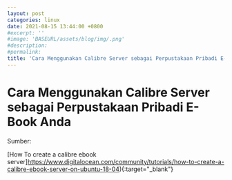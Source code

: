 ```yaml
---
layout: post
categories: linux
date: 2021-08-15 13:44:00 +0800
#excerpt: ''
#image: 'BASEURL/assets/blog/img/.png'
#description:
#permalink:
title: 'Cara Menggunakan Calibre Server sebagai Perpustakaan Pribadi E-Book Anda'
---
```


# Cara Menggunakan Calibre Server sebagai Perpustakaan Pribadi E-Book Anda


Sumber:

[How To create a calibre ebook server]https://www.digitalocean.com/community/tutorials/how-to-create-a-calibre-ebook-server-on-ubuntu-18-04){:target="_blank"} 

